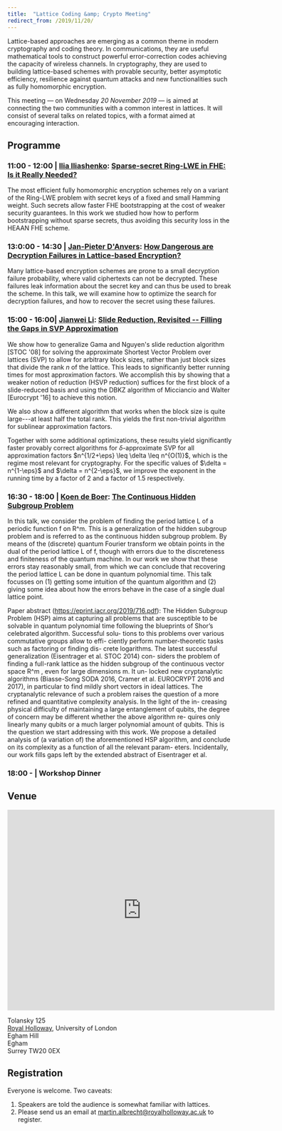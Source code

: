 ```yaml
---
title:  "Lattice Coding &amp; Crypto Meeting"
redirect_from: /2019/11/20/
---
```


Lattice-based approaches are emerging as a common theme in modern cryptography and coding theory. In communications, they are useful mathematical tools to construct powerful error-correction codes achieving the capacity of wireless channels. In cryptography, they are used to building lattice-based schemes with provable security, better asymptotic efficiency, resilience against quantum attacks and new functionalities such as fully homomorphic encryption.

This meeting — on Wednesday *20 November 2019* — is aimed at connecting the two communities with a common interest in lattices. It will consist of several talks on related topics, with a format aimed at encouraging interaction.

## Programme ##

### <span> 11:00 - 12:00 | [Ilia Iliashenko](https://www.esat.kuleuven.be/cosic/people/ilia-iliashenko/)</span>: [Sparse-secret Ring-LWE in FHE: Is it Really Needed?]() ###

The most efficient fully homomorphic encryption schemes rely on a variant of the Ring-LWE problem with secret keys of a fixed and small Hamming weight. Such secrets allow faster FHE bootstrapping at the cost of weaker security guarantees. In this work we studied how how to perform bootstrapping without sparse secrets, thus avoiding this security loss in the HEAAN FHE scheme.

### <span> 13:0:00 - 14:30 | [Jan-Pieter D'Anvers](https://www.esat.kuleuven.be/cosic/people/jan-pieter-danvers/)</span>: [How Dangerous are Decryption Failures in Lattice-based Encryption?]() ###

Many lattice-based encryption schemes are prone to a small decryption failure probability, where valid ciphertexts can not be decrypted. These failures leak information about the secret key and can thus be used to break the scheme. In this talk, we will examine how to optimize the search for decryption failures, and how to recover the secret using these failures.

### <span> 15:00 - 16:00| [Jianwei Li]()</span>: [Slide Reduction, Revisited -- Filling the Gaps in SVP Approximation]() ###

We show how to generalize Gama and Nguyen's slide reduction algorithm [STOC '08] for solving the approximate Shortest Vector Problem over lattices (SVP) to allow for arbitrary block sizes, rather than just block sizes that divide the rank $n$ of the lattice. This leads to significantly better running times for most approximation factors. We accomplish this by showing that a weaker notion of reduction (HSVP reduction) suffices for the first block of a slide-reduced basis and using the DBKZ algorithm of Micciancio and Walter [Eurocrypt '16] to achieve this notion.
    
We also show a different algorithm that works when the block size is quite large---at least half the total rank. This yields the first non-trivial algorithm for sublinear approximation factors.
    
Together with some additional optimizations, these results yield significantly faster provably correct algorithms for $\delta$-approximate SVP for all approximation factors $n^{1/2+\eps} \leq \delta \leq n^{O(1)}$, which is the regime most relevant for cryptography. For the specific values of $\delta = n^{1-\eps}$ and $\delta = n^{2-\eps}$, we improve the exponent in the running  time by a factor of $2$ and a factor of $1.5$ respectively.

### <span> 16:30 - 18:00 | [Koen de Boer](https://www.cwi.nl/people/koen-de-boer)</span>: [The Continuous Hidden Subgroup Problem]() ###

In this talk, we consider the problem of finding the period lattice L of a periodic function f on R^m. This is a generalization of the hidden subgroup problem and is referred to as the continuous hidden subgroup problem. By means of the (discrete) quantum Fourier transform we obtain points in the dual of the period lattice L of f, though with errors due to the discreteness and finiteness of the quantum machine. In our work we show that these errors stay reasonably small, from which we can conclude that recovering the period lattice L can be done in quantum polynomial time. This talk focusses on (1) getting some intuition of the quantum algorithm and (2) giving some idea about how the errors behave in the case of a single dual lattice point.

Paper abstract (https://eprint.iacr.org/2019/716.pdf): The Hidden Subgroup Problem (HSP) aims at capturing all problems that are susceptible to be solvable in quantum polynomial time following the blueprints of Shor’s celebrated algorithm. Successful solu- tions to this problems over various commutative groups allow to effi- ciently perform number-theoretic tasks such as factoring or finding dis- crete logarithms. The latest successful generalization (Eisentrager et al. STOC 2014) con- siders the problem of finding a full-rank lattice as the hidden subgroup of the continuous vector space R^m , even for large dimensions m. It un- locked new cryptanalytic algorithms (Biasse-Song SODA 2016, Cramer et al. EUROCRYPT 2016 and 2017), in particular to find mildly short vectors in ideal lattices. The cryptanalytic relevance of such a problem raises the question of a more refined and quantitative complexity analysis. In the light of the in- creasing physical difficulty of maintaining a large entanglement of qubits, the degree of concern may be different whether the above algorithm re- quires only linearly many qubits or a much larger polynomial amount of qubits. This is the question we start addressing with this work. We propose a detailed analysis of (a variation of) the aforementioned HSP algorithm, and conclude on its complexity as a function of all the relevant param- eters. Incidentally, our work fills gaps left by the extended abstract of Eisentrager et al.

### <span> 18:00 - | Workshop Dinner </span> ###

## Venue ##

<iframe src="https://www.google.com/maps/embed?pb=!1m18!1m12!1m3!1d1759.1081035542509!2d-0.5649690130036801!3d51.425935537279926!2m3!1f0!2f0!3f0!3m2!1i1024!2i768!4f13.1!3m3!1m2!1s0x0%3A0xa284ace5bf4462fc!2sDepartment%20of%20Physics!5e0!3m2!1sen!2suk!4v1568123841951!5m2!1sen!2suk" width="600" height="450" frameborder="0" style="border:0;" allowfullscreen=""></iframe>

Tolansky 125  
[Royal Holloway](https://www.royalholloway.ac.uk/home.aspx), University of London  
Egham Hill  
Egham  
Surrey TW20 0EX

## Registration ##

Everyone is welcome. Two caveats:

1. Speakers are told the audience is somewhat familiar with lattices.
2. Please send us an email at <martin.albrecht@royalholloway.ac.uk> to register.
